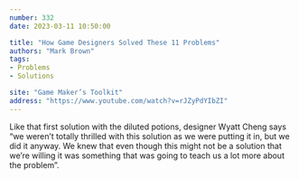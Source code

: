 ```yaml
---
number: 332
date: 2023-03-11 10:50:00

title: "How Game Designers Solved These 11 Problems"
authors: "Mark Brown"
tags:
- Problems
- Solutions

site: "Game Maker’s Toolkit"
address: "https://www.youtube.com/watch?v=rJZyPdYIbZI"
---
```


Like that first solution with the diluted potions, designer Wyatt Cheng says “we weren’t totally thrilled with this solution as we were putting it in, but we did it anyway. We knew that even though this might not be a solution that we’re willing it was something that was going to teach us a lot more about the problem”.